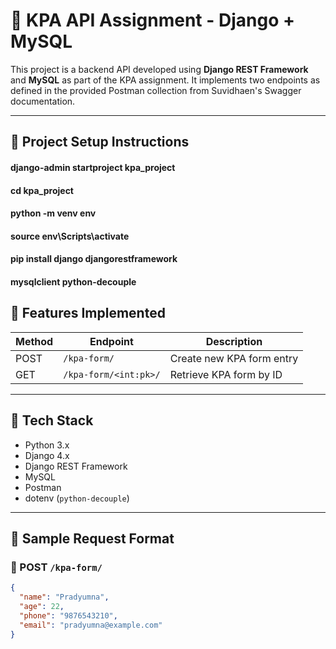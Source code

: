 # 📌 KPA API Assignment - Django + MySQL

This project is a backend API developed using **Django REST Framework** and **MySQL** as part of the KPA assignment. It implements two endpoints as defined in the provided Postman collection from Suvidhaen's Swagger documentation.

---
## 🚀 Project Setup Instructions

#### django-admin startproject kpa_project
#### cd kpa_project
#### python -m venv env
#### source env\Scripts\activate
#### pip install django djangorestframework 
#### mysqlclient python-decouple


## 🚀 Features Implemented

| Method | Endpoint               | Description                  |
|--------|------------------------|------------------------------|
| POST   | `/kpa-form/`           | Create new KPA form entry    |
| GET    | `/kpa-form/<int:pk>/`  | Retrieve KPA form by ID      |

---

## 🧰 Tech Stack

- Python 3.x
- Django 4.x
- Django REST Framework
- MySQL
- Postman
- dotenv (`python-decouple`)

---

## 🧪 Sample Request Format

### 🔹 POST `/kpa-form/`
```json
{
  "name": "Pradyumna",
  "age": 22,
  "phone": "9876543210",
  "email": "pradyumna@example.com"
}


